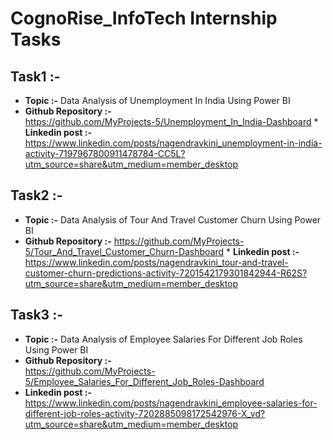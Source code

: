 # CognoRise_InfoTech Internship Tasks

## Task1 :-                                                                                                                             
* **Topic :-**      Data Analysis of Unemployment In India Using Power BI
* **Github Repository :-**                                                                                                                                                                 
  https://github.com/MyProjects-5/Unemployment_In_India-Dashboard                                                                                                                                                     * **Linkedin post :-**                                                                                                                                                                            
  https://www.linkedin.com/posts/nagendravkini_unemployment-in-india-activity-7197967800911478784-CC5L?utm_source=share&utm_medium=member_desktop

## Task2 :-
* **Topic :-**      Data Analysis of Tour And Travel Customer Churn Using Power BI
* **Github Repository :-**
  https://github.com/MyProjects-5/Tour_And_Travel_Customer_Churn-Dashboard                                                                                                                                            * **Linkedin post :-**                                                                 
  https://www.linkedin.com/posts/nagendravkini_tour-and-travel-customer-churn-predictions-activity-7201542179301842944-R62S?utm_source=share&utm_medium=member_desktop
                                                                                                              
## Task3 :-
* **Topic :-**      Data Analysis of Employee Salaries For Different Job Roles Using Power BI                                                                  
* **Github Repository :-**                                                                                                                                                                         
  https://github.com/MyProjects-5/Employee_Salaries_For_Different_Job_Roles-Dashboard                                                                                                                            
* **Linkedin post :-**
  https://www.linkedin.com/posts/nagendravkini_employee-salaries-for-different-job-roles-activity-7202885098172542976-X_vd?utm_source=share&utm_medium=member_desktop                                 
